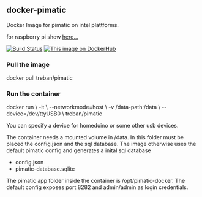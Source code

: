 ## docker-pimatic

Docker Image for pimatic on intel plattforms.

for raspberry pi show [here...](https://hub.docker.com/r/treban/pimatic-rpi/)

[![Build Status](https://travis-ci.org/treban/docker-pimatic.svg?branch=master)](https://travis-ci.org/treban/docker-pimatic)
[![This image on DockerHub](https://img.shields.io/docker/pulls/treban/pimatic.svg)](https://hub.docker.com/r/treban/pimatic/)


### Pull the image

docker pull treban/pimatic

### Run the container

docker run \\
   -it \\
   --networkmode=host \\
   -v /data-path:/data \\
   --device=/dev/ttyUSB0 \\
   treban/pimatic

You can specify a device for homeduino or some other usb devices.

The container needs a mounted volume in /data.
In this folder must be placed the config.json and the sql database.
The image otherwise uses the default pimatic config and 
generates a inital sql database

- config.json
- pimatic-database.sqlite

The pimatic app folder inside the container is /opt/pimatic-docker.
The default config exposes port 8282 and admin/admin as login credentials.
